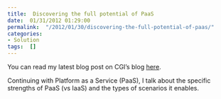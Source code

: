 ```yaml
---
title:  Discovering the full potential of PaaS
date:  01/31/2012 01:29:00
permalink:  "/2012/01/30/discovering-the-full-potential-of-paas/"
categories:
- Solution
tags:  []
---
```

<p>You can read my latest blog post on CGI’s blog <a href="http://www.cgi.com/en/blog/cloud/paas-potential">here</a>.</p>  <p>Continuing with Platform as a Service (PaaS), I talk about the specific strengths of PaaS (vs IaaS) and the types of scenarios it enables.</p>